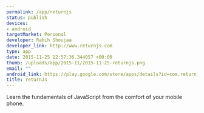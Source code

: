 ```yaml
--- 
permalink: /app/returnjs
status: publish
devices: 
- android
targetMarket: Personal
developer: Rabih Shoujaa
developer_link: http://www.returnjs.com
type: app
date: 2015-11-25 12:57:36.344057 +00:00
thumb: /uploads/app/2015-11/2015-11-25-returnjs.png
email: ""
android_link: https://play.google.com/store/apps/details?id=com.returnjs.javascript
title: returnJs
---
```


Learn the fundamentals of JavaScript from the comfort of your mobile phone.
